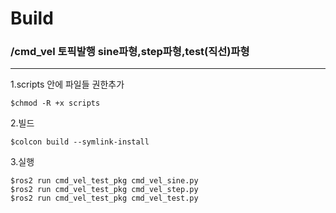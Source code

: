 # Build

### /cmd_vel 토픽발행  sine파형,step파형,test(직선)파형
-------------


1.scripts 안에 파일들 권한추가

    $chmod -R +x scripts

2.빌드

    $colcon build --symlink-install

3.실행

    $ros2 run cmd_vel_test_pkg cmd_vel_sine.py
    $ros2 run cmd_vel_test_pkg cmd_vel_step.py
    $ros2 run cmd_vel_test_pkg cmd_vel_test.py
    
